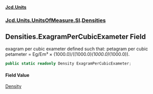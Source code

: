 #### [Jcd.Units](index 'index')
### [Jcd.Units.UnitsOfMeasure.SI](Jcd.Units.UnitsOfMeasure.SI 'Jcd.Units.UnitsOfMeasure.SI').[Densities](Densities 'Jcd.Units.UnitsOfMeasure.SI.Densities')

## Densities.ExagramPerCubicExameter Field

exagram per cubic exameter defined such that: petagram per cubic petameter = Eg/Em³ ×
(1000.0)/((1000.0)*(1000.0)*(1000.0)).

```csharp
public static readonly Density ExagramPerCubicExameter;
```

#### Field Value
[Density](Density 'Jcd.Units.UnitTypes.Density')